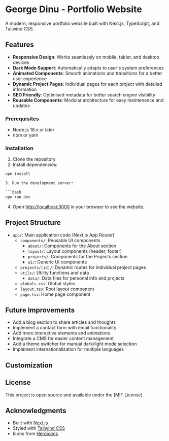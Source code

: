 # George Dinu - Portfolio Website

A modern, responsive portfolio website built with Next.js, TypeScript, and Tailwind CSS.

## Features

- **Responsive Design**: Works seamlessly on mobile, tablet, and desktop devices
- **Dark Mode Support**: Automatically adapts to user's system preferences
- **Animated Components**: Smooth animations and transitions for a better user experience
- **Dynamic Project Pages**: Individual pages for each project with detailed information
- **SEO Friendly**: Optimised metadata for better search engine visibility
- **Reusable Components**: Modular architecture for easy maintenance and updates

### Prerequisites

- Node.js 18.x or later
- npm or yarn

### Installation

1. Clone the repository
2. Install dependencies:

```bash
npm install

3. Run the development server:

```bash
npm run dev

```

4. Open [http://localhost:3000](http://localhost:3000) in your browser to see the website.

## Project Structure

- `app/`: Main application code (Next.js App Router)
  - `components/`: Reusable UI components
    - `about/`: Components for the About section
    - `layout/`: Layout components (header, footer)
    - `projects/`: Components for the Projects section
    - `ui/`: Generic UI components
  - `projects/[id]/`: Dynamic routes for individual project pages
  - `utils/`: Utility functions and data
    - `data/`: Data files for personal info and projects
  - `globals.css`: Global styles
  - `layout.tsx`: Root layout component
  - `page.tsx`: Home page component


## Future Improvements

- Add a blog section to share articles and thoughts
- Implement a contact form with email functionality
- Add more interactive elements and animations
- Integrate a CMS for easier content management
- Add a theme switcher for manual dark/light mode selection
- Implement internationalization for multiple languages

## Customization


## License

This project is open source and available under the [MIT License].

## Acknowledgments

- Built with [Next.js](https://nextjs.org/)
- Styled with [Tailwind CSS](https://tailwindcss.com/)
- Icons from [Heroicons](https://heroicons.com/)
